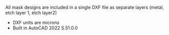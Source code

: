 All mask designs are included in a single DXF file as separate layers (metal, etch layer 1, etch layer2)
- DXF units are microns
- Built in AutoCAD 2022 S.51.0.0
